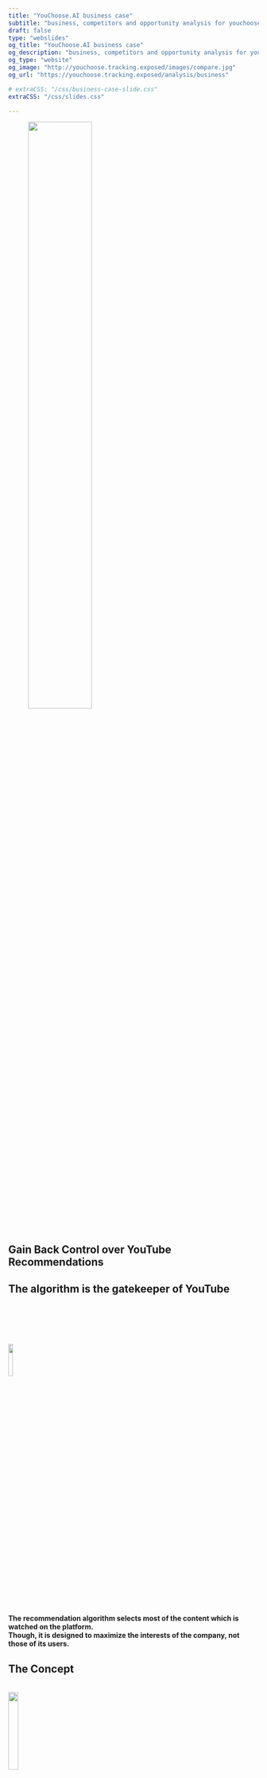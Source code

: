 ```yaml
---
title: "YouChoose.AI business case"
subtitle: "business, competitors and opportunity analysis for youchoose"
draft: false
type: "webslides"
og_title: "YouChoose.AI business case"
og_description: "business, competitors and opportunity analysis for youchoose"
og_type: "website"
og_image: "http://youchoose.tracking.exposed/images/compare.jpg" 
og_url: "https://youchoose.tracking.exposed/analysis/business"

# extraCSS: "/css/business-case-slide.css"
extraCSS: "/css/slides.css"

---
```


<section>
 <span class=background style="background-image:url('/images/slides/smoke.jpeg')"></span>
 <div class="wrap aligncenter">
   <figure class="">
    <img class="svg" style="width:55%; padding-bottom: 5rem;"  src="/images/slides/header-logo-youchoose.svg" ></img>
   </figure >
  <h2 class="aligncenter subtitle">Gain Back Control over YouTube Recommendations</h2>
 </div>
</section>

<section >
  <span class="background"></span>
  <div class="wrap">
    <h1 class="bold">
     The algorithm is the gatekeeper of YouTube
    </h1>
    <img style="width:13%; padding-top: 5rem;" class="aligncenter" src="/images/slides/recommender_icon3.svg">
        <h4 class="aligncenter"><br>
          The recommendation algorithm selects most of the content which is watched on the platform.<br> 
          Though, it is designed to maximize the <b>interests of the company</b>, not those of its users.</h4>
  </div>
</section>

<section>
 <span class=background style="background-image:url('/images/slides/smoke.jpeg')"></span>
  <div class="wrap aligncenter">
    <h1 class="secondary fadeIn bold">The Concept</h1> 
    <br>
  <div class="grid vertical-align">
    <div class="column">
      <img class="zoomIn aligncenter slow" style="width:20%; padding-bottom: 1rem;" src="/images/slides/contentcreators.svg">
      <h2 class="aligncenter secondary bold">Content Creators</h2>
      <h4 class="aligncenter">choose recommendations on their own videos</h4>
    </div>
    <div class="column">
      <img class="zoomIn aligncenter slow" style="width:30%; padding-bottom: 1rem;" src="/images/slides/users.svg">
      <h2 class="aligncenter secondary bold">Users</h2>
      <h4 class="aligncenter">choose among different recommendation models</h4>
    </div>
  </div>
  <br><br>
  <h2 class="grey" style="padding-top: 6rem;"><b>YouChoose gives you back control over recommendations, so they fit <em>your</em> best interest</b></h2>
</div>
</section>

<section>
  <div class="wrap aligncenter">
    <h1 class="secondary bold"><b>
     It only takes a browser extension <br>
    </b></h1>
    <div class="grid vertical-align">
      <div class="column">
        <figure >
          <img style="width:20%; padding-top: 5rem;"  src="/images/slides/firefox.png" ></img>
        </figure>
      </div>
      <div class="column">
        <figure class="">
          <img style="width:50%; padding-top: 5rem;"  src="/images/slides/extension_icon.png" ></img>
        </figure>
      </div>
      <div class="column">
        <figure >
          <img style="width:20%; padding-top: 5rem; padding-right: 0.1rem;"  src="/images/slides/chrome.png" ></img>
        </figure>
      </div>
    </div>
    <h4 style="padding-top: 10rem;">
      Because of its colossal network effect,<br> it is extremely hard to entice users to move from YouTube to another service.<br><br>
      </h4><h2 class="grey"><b>YouChoose is a light habit change</b>, <br>enhancing the user experience directly on YouTube.com
    </h2>
  </div>
</section>

<section>
 <span class=background style="background-image:url('/images/slides/smoke.jpeg')"></span>
   <div class="wrap">
    <h1 class="secondary bold">YouChoose overview</h1>
     <div class="grid vertical-align">
        <div class="column">
          <figure>
            <img class="svg" style="padding-top: 8rem;" src="/images/figma/user-UI-YT.png"></img>
          </figure>
        </div>
        <div class="column aligncenter">
          <h4>The familiar YouTube UI remains, and the <b class="secondary"> Deep Cherise</b> YouChoose navbar now provides users with additional recommendation options in the different tabs.
          </h4>
        </div>
      </div>
</section>

<section>
 <span class=background style="background-image:url('/images/slides/smoke.jpeg')"></span>
   <div class="wrap">
    <h1 class="secondary bold">YouChoose overview</h1>
     <div class="grid vertical-align">
        <div class="column">
          <figure>
            <img class="svg" style="padding-top: 8rem;" src="/images/figma/user-UI-CC.png"></img>
          </figure>
        </div>
        <div class="column aligncenter">
            <h4>The most important is the <b class="secondary">content creator tab</b>, which displays the recommendations provided by the YouTuber themselves.
            Who else could provide more relevant related content?</h4>
        </div>
      </div>
</section>

<section>
 <span class=background style="background-image:url('/images/slides/smoke.jpeg')"></span>
   <div class="wrap">
    <h1 class="secondary bold">YouChoose overview</h1>
     <div class="grid vertical-align">
        <div class="column">
        <h4 class="aligncenter ">To select and order these recommendations on their own videos, YouTubers can log in the YouChoose Studio.</h4>
        </div>
        <div class="column">
        <figure>
            <img class="svg" style="padding-top: 6rem;" src="/images/figma/reco-lab.png"></img>
        </figure>
        </div>
      </div>
</section>

<section>
 <span class=background style="background-image:url('/images/slides/smoke.jpeg')"></span>
   <div class="wrap">
    <h1 class="secondary bold">YouChoose overview</h1>
     <div class="grid vertical-align">
        <div class="column">
        <h4 class="aligncenter ">The studio also gives content creators access to <b class="secondary">unique analytics</b> on how YouTube's algorithm processes their content, 
  which are otherwise inaccessible.</h4>
        </div>
        <div class="column">
        <figure>
            <img class="svg" style="padding-top: 6rem;" src="/images/figma/analytics.png"></img>
        </figure>
        </div>
      </div>
</section>

<section>
  <div class="wrap aligncenter">
    <h1 class="secondary"><b> Problems solved for Content Creators</b> </h1> 
    <br><br>
    <h4 class="aligncenter grey" style="padding-bottom: 6rem;"> On YouTube, content creators are at the mercy of an <b>opaque AI,</b><br> which creates a growing frustration. </h4>
    <ul class="flexblock steps">
      <li> 
        <h4 class="aligncenter">Content Creators have no way to control <br>the recommendations promoted on their channel</h4>
        <img class="svg" style="width:5%; padding-top:2rem; padding-bottom:2rem;"  src="/images/slides/arrow.svg" ></img>
        <h4 class="aligncenter secondary"><b>YouChoose is a new way for Content Creators <br> to connect with their audience,<br> and to build referencing networks among them</b></h4>
      </li>
      <li> 
      <h4 class="aligncenter">Often, the AI links their videos to content <br> they don't associate with. They have no way to know</h4>
      <img class="svg" style="width:5%; padding-top:2rem; padding-bottom:2rem;"  src="/images/slides/arrow.svg" ></img>
      <h4 class="aligncenter secondary"><b>YouChoose enables Content Creators to analyse <br> what ads and recommendations <br> are shown on their content</b></h4>
      </li>
    </ul>
  </div>
</section>
<!-- 
</section><section>
   CC don't like the AI
-->

<section>
  <div class="wrap aligncenter">
    <h1 class="secondary"><b> Problems solved for Users</b> </h1> 
    <br><br>
    <h4 class="aligncenter grey" style="padding-bottom: 6rem;"> Users have their <b>attention monetized</b> by the YouTube algorithm. </h4>
    <ul class="flexblock steps">
      <li> 
        <h4 class="aligncenter">Users are often promoted clickbaity,<br> or attention-catching content tailored to their</h4>
        <img class="svg" style="width:5%; padding-top:2rem; padding-bottom:2rem;"  src="/images/slides/arrow.svg" ></img>
        <h4 class="aligncenter secondary"><b>Users can stay focus, and get the best recommendations <br>relevant to the topic they are exploring</b></b></h4>
      </li>
      <li> 
      <h4 class="aligncenter">Users end-up locked into the YouTube ecosystem,<br> no way to escape</h4>
      <img class="svg" style="width:5%; padding-top:2rem; padding-bottom:2rem;"  src="/images/slides/arrow.svg" ></img>
      <h4 class="aligncenter secondary"><b>YouChoose features content from <br>all around the web, not just youtube.com</b></h4>
      </li>
    </ul>
  </div>
</section>


<!-- 
</section><section>
  
  US don't like the AI

-->


<section>
  <div class="wrap aligncenter">
    <h1 class="secondary"><b> Problems solved for Regulators</b> </h1> 
    <br><br>
    <h4 class="aligncenter grey" style="padding-bottom: 6rem;"> Regulators are demanding more <b>AI transparency</b> and market competition. </h4>
    <ul class="flexblock steps">
      <li> 
        <h4 class="aligncenter">There are no ways to obtain data <br>to scrutinize the algorithm <br> and inform upcoming legislation</h4>
        <img class="svg" style="width:5%; padding-top:2rem; padding-bottom:2rem;"  src="/images/slides/arrow.svg" ></img>
        <h4 class="aligncenter secondary"><b>YouChoose lets users donate anonymised data <br>about the algorithm's behavior, <br>giving to the Content Creators the evidence about it</b></b></h4>
      </li>
      <li> 
      <h4 class="aligncenter">Current algorithmic monopolies prevent competition,<br> as with native apps before <br> the emergence of app-stores</h4>
      <img class="svg" style="width:5%; padding-top:2rem; padding-bottom:2rem;"  src="/images/slides/arrow.svg" ></img>
      <h4 class="aligncenter secondary"><b>YouChoose is the first algorithmic platform<br> enabling third party to offer <br>alternative recommendation systems</b></h4>
      </li>
    </ul>
  </div>
</section> 

<section>
<span class=background style="background-image:url('/images/slides/smoke.jpeg')"></span>
  <div class="wrap aligncenter"> <!--TODO-->
    <h1 class="fadeIn bold">Problem summary</h1>
    <div class="grid vertical-align">
      <div class="column">
          <h5 class="fadeIn" style="padding-top: 3rem;"><b class="secondary">YouTube users</b> have their attention monetized and pushed towards addictive consumption patterns.<h5>
        <br>
          <h5 class="fadeIn"><b class="secondary">Content creators</b> are at the mercy of an opaque AI which favors engagement over quality.<h5>
        <br>
          <h5 class="fadeIn"><b class="secondary">Regulators</b> are demanding more AI transparency and market competition.<h5>
        <br>
      </div>
      <div class="column">
          <h5 class="fadeIn">We believe that <b class="secondary">algorithmic platforms</b> will soon emerge, similar to how app stores offered alternatives to native applications.<h5>
        <br>
          <h5 class="fadeIn"> YouChoose is an early  <b class="secondary">attempt to end the era of algorithmic monopolies.</b><h5>
        <br>
         <h5 class="fadeIn"> A step toward a <b class="secondary">more open and decentralized internet</b> , with more user agency.<h5>
      </div>
    </div>
  </div>

</section><section>

 <span class=background style="background-image:url('/images/slides/smoke.jpeg')"></span>
  <div class="wrap  aligncenter">
    <h1 class="secondary fadeIn bold">Our approach</h1> 
    <br><br>
    <h4>To identify the best related content, rather than purely relying on AI,</br> <b>YouChoose leverages human expertise:</b> </h4>
    <br></br> <br></br>   
    <ul class="flexblock steps">
        <li>
          <h2 class="aligncenter secondary bold">01. Content creators </h2>
            <img class="" style="width:25%;"  src="/images/slides/done.svg" ><img>
          <h3 class="aligncenter">(main feature)</h3>
        </li>
        <li>
          <h2 class="aligncenter secondary bold">02. Third party algorithms</h2>
            <img class="" style="width:25%;"  src="/images/slides/tobedone.svg" ><img>
          <h3 class="aligncenter">(Tournesol.app)</h3>
        </li>
        <li>
          <h2 class="aligncenter secondary bold">03. Community curation </h2> 
            <img class="" style="width:25%;"  src="/images/slides/tobedone.svg" ><img>        
          <h3 class="aligncenter">(BlockChain)</h3>
        </li> 
        <li>
          <h2 class="aligncenter secondary bold">04. Existing online communities </h2>
            <img class="" style="width:25%;"  src="/images/slides/thinking.svg" ><img>        
          <h3 class="aligncenter">(Reddit / RSS feeds)</h3>
        </li>
      </ul>
  </div>

</section><section>

 <span class=background style="background-image:url('/images/slides/smoke.jpeg')"></span>
  <div class="wrap aligncenter">
    <h1 class="secondary fadeIn"><b>Unique Value Proposition for YouTube users </b></h1>
  <!--  <h4> <b>YouChoose leverages human expertise</b> to identify the best related content, </br>Rather than purely relying on AI</h4> -->   
    <ul class="flexblock features">
      <li> 
        <h3 class="aligncenter fadeIn"><b>Recommendations designed for users - not for profit.</b><br>See content from all around the web, not just YouTube. Strip out the irrevelant, clickbait and sensationalist recommendations.</h3>
      </li>
      <li> 
       <h3 class="aligncenter fadeIn"><b>Make a political statement.</b><br>Demand more agency over your internet experience, and the end of algorithmic monopolies. </h3>
      </li>
      <!-- <li>   
        <h3 class="aligncenter fadeIn">Liberate data for the public interest </h3> 
      <li> 
       <h3 class="aligncenter fadeIn">Seeing recommendations outside of YouTube, including wikipedia pages, articles or links to other platforms</h3>
      </li>
      </li>-->
      <li> 
       <h3 class="aligncenter fadeIn"><b>Super light habit change.</b><br>A simple extension which overrides recommendations directly on YouTube.com<br>You can still see the recommendations from YouTube's AI, but now, you have a choice.</h3>
      </li>
    </ul>
  </div>

</section><section>

 <span class=background style="background-image:url('/images/slides/smoke.jpeg')"></span>
  <div class="wrap">
    <h1 class="secondary fadeIn"><b>Unique Value Proposition for content creators </b></h1>
    <ul class="flexblock features">
      <li> 
       <h3 class="aligncenter fadeIn"><b>Your content, your choice.</b><br>Gain back control on the other videos your content promotes.</h3>
      </li>
      <li> 
       <h3 class="aligncenter fadeIn"><b>A new bound with your audience.</b><br>Guide your users to what you believe is most relevant, all over the web.</h3>
      </li>
      <!-- <li>   
       <h3 class="aligncenter fadeIn">Make a political statement, demanding more agency over your internet experience, and the end of algorithmic monopolies. Liberate data for the public interest</h3>
      </li>
      <li> 
       <h3 class="aligncenter fadeIn">Seeing recommendations outside of YouTube, including wikipedia pages, articles or links to other platforms</h3>
      </li>-->
      <li> 
       <h3 class="aligncenter fadeIn"><b>Gain unique insights about the algorithm.</b><br>Compare how your content is treated by YouTube. See the ads and recommendations associated with your videos.</h3>
      </li>
    </ul>
  </div>

</section><section>

 <span class=background style="background-image:url('/images/slides/smoke.jpeg')"></span>
  <div class="wrap  aligncenter">
    <h1 class="secondary fadeIn"><b>Future Developments:</b></br> Becoming the first Marketplace for Algorithms</h1>
  <br><br>
    <h4>Platforms currently have a monopoly on the algorithms that run on their systems.</h4>
    <h4>Similar to how app-stores broke the monopoly of native apps on smartphones, YouChoose is an early attempt to become the first algorithmic marketplace for third-party recommender systems.</h4>
 </div>

</section><section>

 <span class=background style="background-image:url('/images/slides/smoke.jpeg')"></span>
  <div class="wrap  aligncenter">
    <h1 class="secondary">Future Developments:
    <h2 class="secondary fadeIn bold"> Enable community curated recommendations</h3>
  <div class="grid">
    <div class="column">
      <h5>In order to enable every user to suggest recommendations, there needs to be incentive mechanisms to reward quality contributions, and safeguards to prevent spamming.</h5>
    </div>
    <div class="column">
      <img class="svg aligncenter" style="width:25%; "  src="/images/slides/arrowsx.svg" ></img>
      <h5><b>One approach is to use a cryptocurrency.</b></h5>
      <img class="svg aligncenter" style="width:25%; "  src="/images/slides/blockchain.svg" ></img>
    </div>
    <div class="column">
      <h5>Contributions require staking. When the contribution is mostly downvoted, the stake is lost, and redistributed to contributors whose recommendations have been upvoted. </h5>
    </div>
  </div>


<!--
</section><section>

  We sould add a slide about Tuornesol because we mentioned them earlyer 
  maybe also 1 about the reddit feeds?

  We can also list some other feature we will implement:
  - homepage recommendations
  - shadowban tester
  - links from videos' description
  - default recommendations for all the CC videos
  - ...
-->
</section><section>

 <span class=background style="background-image:url('/images/slides/smoke.jpeg')"></span>
 <div class="wrap aligncenter">
  <h1 class="aligncenter fadeIn bold">Competition</h1>
    <ul class="flexblock features">
      <li> 
        <h3 class="aligncenter fadeIn">Most implement a targeted UX improvement, such as 
          <a  href="https://chrome.google.com/webstore/detail/adblock-for-youtube/cmedhionkhpnakcndndgjdbohmhepckk" target=_blank>ad-blockers</a>,
          <a href="https://chrome.google.com/webstore/detail/color-changer-for-youtube/nbgajjpkheaedahobdmhgkomjkpnnhfn" target=_blank>UI modifications</a>,
          <a  href="https://chrome.google.com/webstore/detail/magic-actions-for-youtube/abjcfabbhafbcdfjoecdgepllmpfceif" target=_blank>additional player controlers</a>
        </h3>
      </li>
      <li> 
        <h3 class="aligncenter fadeIn">The only other actor with a similar intention of replacing YouTube recommendations is our partner 
          <a href="https://tournesol.app/" target=_blank>Tournesol.app</a> </h3>
      </li>
      <li> 
        <h3 class="aligncenter fadeIn"><b>Our real competitor is YouTube itself.</b> </br> They added some
          <a href="https://support.google.com/youtube/answer/6342839?hl=en&co=GENIE.Platform%3DAndroid"   target=_blank>customizability features</a> to their algorithm over the past year.</h3>
      </li>
      <li> 
        <h3 class="aligncenter fadeIn">Youtube might also attack us, by obfuscating their code to break our extension, removing it from the Google Store or through legal actions. We are accounting for these scenarios in our design and strategy.</br></h3>
      </li>
    </ul>
 </div>

</section><section>

<span class=background style="background-image:url('/images/slides/smoke.jpeg')"></span>
  <div class="wrap aligncenter">
   <h1 class="aligncenter fadeIn bold">Value Chain Positioning</h1>
   <h4 class="aligncenter bold"> YouTube: </h4> 
    <ul class="flexblock features">
      <li> 
        <h3 class="aligncenter fadeIn"><a href="https://www.eff.org/deeplinks/2019/10/adversarial-interoperability" target=_blank>Adversarial Interoperability</a>: we plug ourselves onto YouTube, without their approval </h3>
      </li>
      <li> 
        <h3 class="aligncenter fadeIn"> 
          <a href="https://www.cnbc.com/2020/12/18/google-antitrust-cases-in-us-and-europe-overview.html" target=_blank>Context of antitrust scrutiny</a>: we bet on the favourable legal and public opinion context to limit YouTube's aggressiveness </h3>
      </li>
    </ul>
   <h4 class="aligncenter fadeIn bold ">Content Creators: </h4>
    <ul class="flexblock features">
      <li> 
        <h3 class="aligncenter fadeIn">Essential to our growth strategy so they promote YouChoose directly to their audience
        </h3>
      </li>
      <li> 
        <h3 class="aligncenter fadeIn"> Content creators are like our first customers, who pay us with free advertisement 
        </h3>
      </li>
    </ul>
 </div>

</section><section>

 <span class=background style="background-image:url('/images/slides/smoke.jpeg')"></span>
    <div class="wrap aligncenter">
      <h1 class="fadeIn bold">Market Perspectives</h1>
      <h4 class="fadeIn"> <a href="https://www.oberlo.com/blog/youtube-statistics?utm_source=pocket_mylist" target=_blank>2.3 billions</a>  of YouTube users worldwide <h4>
      <br><br>
      <ul class="flexblock steps">
        <li>
          <h2 class="aligncenter secondary bold">01. Digitally literate users </h2>
          <h3 class="aligncenter">aware of the algorithm's power  and eager to customize it</h3>
        </li>
         <li>
          <h2 class="aligncenter secondary bold">02. Heavy YouTube users</h2>
          <h3 class="aligncenter"> who like to dig and browse content whit their Content Creators</h3>
        </li>
        <li>
          <h2 class="aligncenter secondary bold">03. Users frustrated</h2>
          <h3 class="aligncenter">by YouTube's discretionary power to curate content</h3>
        </li>
        <li>
          <h2 class="aligncenter secondary bold">04. Non-english users</h2>
          <h3 class="aligncenter">Recommendations are less relevant and less moderated</h3>
        </li>
      </ul>
    </div>

</section><section>

<span class=background style="background-image:url('/images/slides/smoke.jpeg')"></span>
  <div class="wrap aligncenter">
    <h1 class="fadeIn bold">Business Model</h1>
      <br>
  <div class="aligncenter column size-60">
    <h5>In its initial phase, YouChoose leverages its non-profit profile to sustain its development.
    It relies on:<br>
    - Public grants<br>
    - Private Foundations<br>
    - User donations
    </h5>
    <br>
    <h5 class="fadeIn">This model covers our cost forecasts for the next year.</h5><br><br>
    <h5 class="fadeIn">When the need comes and the market traction is sufficient, the model can <b class="secondary">shift to sponsored recommendations.</b></h5>
  </div>
  </div>


</section><section>
 <span class=background style="background-image:url('/images/slides/smoke.jpeg')"></span>
  <div class="wrap  aligncenter">
    <h2 class="secondary fadeIn bold">Sponsored Recommendations Model</h2>

  <div class="grid">
    <div class="column">
      <h4><b class="secondary">Selling Points</b></h4>
      <br>
      <h5><b>-Funnel traffic from YouTube,<br></b>
          and keep users onto the client's website.<br><br>
          <b>-Highly qualified audience,<br></b>
          already interested in client's content<br><br>
          <b>-<em>Native</em> ad format,<br></b>
          alike a standard YouTube recommendation<br></h5>
      <br>
      <h5> <b>→</b> Increased willingness to pay VS standard ads</h5>
    </div>
    <!--
    <div class="column">
      <img style="width:40%; padding-bottom: 1rem;" class="zoomIn aligncenter slow" src="/images/slides/custumer.svg">
    </div>
    -->
    <div class="column">
      <h4><b class="secondary">Customer Profiles</b></h4>
          <h5><b>YouTube Competitors</b> and video platforms</h5>
           <br><em>Netflix, TikTok, Reels, Dailymotion, Vimeo, Imago...</em></h5>
          <img style="width:15%" class="zoomIn aligncenter" src="/images/slides/custumer.svg">
          <h5><b>Media Outlets</b> with strong YouTube presence</h5>
           <br><em>Arte.tv, BBC, RedBull TV...</em></h5>
    </div>
  </div>
  </div>

</section><section>

<div>
  <h1 class ="bold">The Founders</h1>
</div>
  <div class="grid">
      <div class="column">
          <h2 class="aligncenter secondary bold">CEO</h2>
          <img style="width:40%; padding-bottom: 1rem;" class="aligncenter" src="/images/marc.jpeg">
          <h5><b>Marc Faddoul</b> is a transdisiplinary AI research.
          He worked on algorithmic design in academia (UC Berkeley), big tech (Facebook AI) and start-up environments (Bloom, Jalgos).
          His research has been featured in various media, including <em>the New York Times</em>, <em>le Monde</em>, and a <em>O'Reilly</em> book.
          Marc holds an engineering degree and MS in data science from Télécom Paris, and a MS in Information Management from UC Berkeley.</h5>
      </div>
      <div class="column">
          <h2 class="aligncenter secondary bold">CTO</h2>
          <img style="width:40%; padding-bottom: 1rem;" class="aligncenter" src="/images/claudio.jpeg">
          <h5><b>Claudio Agosti</b> is a senior technologist and self-taught developer.
          He has 20 years of experience developing free-software, including as a leading contributor to GlobalLeaks.
          He has been a pioneer of privacy activism, and is regularly invited to speak at major internet conferences.
          He is the founder of Tracking.Exposed, a free-software infrastructure to investigate major recommendation systems.</h5>
      </div>
  </div>
</section><section>

<div>
  <h1 class ="bold">The Core Team</h1>
</div>
  <div class="grid">
      <div class="column">
          <h4 class="aligncenter secondary bold">Lead Dev</h4>
          <img style="width:40%; padding-bottom: 1rem;" class="aligncenter" src="/images/andrea.jpg">
          <h5><b>Andrea Ascari</b> is an experienced full-stack developer, leading the extension developement.</h5>
      </div>
      <div class="column">
          <h4 class="aligncenter secondary bold">Product Manager</h4>
          <img style="width:40%; padding-bottom: 1rem;" class="aligncenter" src="/images/fmdj.jpeg">
          <h5><b>François-Marie de Jouvancel</b> is an experienced developer and product manager. He holds master degrees from Polytechnique and HEC.</h5>
      </div>
      <div class="column">
          <h4 class="aligncenter secondary bold">Designer</h4>
          <img style="width:40%; padding-bottom: 1rem;" class="aligncenter" src="/images/giulia.jpeg">
          <h5><b>Giulia Corona</b> is a communication designer and data analyst. She holds a Master from the university of Milan.</h5>
      </div>
      <div class="column">
          <h4 class="aligncenter secondary bold">User Research</h4>
          <img style="width:40%; padding-bottom: 1rem;" class="aligncenter" src="/images/salvo.jpeg">
          <h5><b>Salvatore Romano</b></b> holds a master degree in social psychology from the university of Padova.</h5>
      </div>
      </div>
  </div>
  <h5><b>Part-time contributors:</b></h5>
  <h5><b class="secondary">YouTuber Outreach</b><b> - Silvia </b> introduces the project to a community of YouTubers</h5>
  <h5><b class="secondary">Legal</b><b> - Alessandro Polidoro</b> provides legal advice and drafts the privacy policies.</h5>
</section><section>


<div>
  <h1 class ="bold">Our Advisors</h1>
</div>
  <div class="grid">
      <div class="column">
          <img style="width:40%; padding-bottom: 1rem;" class="aligncenter" src="/images/primavera.jpeg">
          <h5><b>Primavera de Filippi</b> is a technologist and legal scholar, researcher at the CNRS and Harvard Berkman Center. She oversees the governance and peer community.</h5>
      </div>
      <div class="column">
          <img style="width:40%; padding-bottom: 1rem;" class="aligncenter" src="/images/niloufar.jpeg">
          <h5><b>Niloufar Salehi</b>is an Assistant Professor at the School of Information at UC, Berkeley. She carries research in participatory design and human-centered AI.</h5>
      </div>
      <div class="column">
          <img style="width:40%; padding-bottom: 1rem;" class="aligncenter" src="/images/dyne.jpeg">
          <h5><b>Dyne </b>is a non-profit free software foundry with almost 20 years of expertise. Dyne is helping us through Ledger to implement cutting-edge privacy standards.</h5>
      </div>
      <div class="column">
          <img style="width:40%; padding-bottom: 1rem;" class="aligncenter" src="/images/blumorpho.jpeg">
          <h5><b>Bluemorpho</b> combines business, sectorial and technical expertise in deep tech. Bluemorpho advises us through Ledger to refine our market fit</h5>
      </div>
      </div>
  </div>
</section><section>


<div>
  <h1 class ="bold">The Team:</h1>
</div>

<div class="card-columns">

  {{< clickable-card
      text="Design - Giulia Corona is a communication designer and data analyst."
      picture="/images/giulia.jpeg" >}}


  {{< clickable-card
      text="Salvatore Romano is social psychologist, working on algorithmic analysis and user research."
      href="https://github.com/SalvatoreRomano1/About_Me"
      picture="/images/salvo.jpeg" >}}

  {{< clickable-card
      text="Primavera de Filippi is a blockchain expert, legal scholar and activist. She oversees the governance and peer community."
      href="https://en.wikipedia.org/wiki/Primavera_De_Filippi"
      picture="/images/primavera.jpeg" >}}

  {{< clickable-card
    text="Francois Marie de Jouvancel is a developer and product manager. He just joined the team and brings precious expertise!"
    href="https://fmdj.fr/"
    picture="/images/fmdj.jpeg" >}}

  {{< clickable-card
    text="Andrea Ascari is a full stack developer and activist. He develop YouChoose's tech ecosystem with Claudio."
    href="http://marcfaddoul.com/"
    picture="/images/andrea.jpg" >}}

</div>

</section><section>

 <span class=background style="background-image:url('/images/slides/smoke.jpeg')"></span>
 <div class="wrap aligncenter">
  <figure class="zoomIn ">
    <img class="svg" style="width:80%; padding-bottom: 5rem;"  src="/images/slides/timeline.png"></img>
  </figure>
  <h2 class="aligncenter ">Timeline for next few months</h2>
 </div>


</section><section>

 <span class=background style="background-image:url('/images/slides/smoke.jpeg')"></span>
 <div class="wrap aligncenter">
  <figure class="zoomIn ">
    <img class="svg" style="width:50%; padding-bottom: 5rem;"  src="/images/slides/budget.png"></img>
  </figure>
  <h4 class="aligncenter ">We have about 6 month of cash to keep maintaining and growing the project at cruise speed.</h4>
  <h4 class="aligncenter ">We have other grants in our radar to allow new major developements.</h4>
 </div>

</section>

<!--
## Who we are
YouChoose is a **not-for-profit project**, ran by a **transdisciplinary team** of experienced technologists:
**Marc Faddoul - Strategy and Outreach** <br>
Data Scientist and AI researcher | *UC Berkeley, ex-Facebook AI*
**Claudio Agosti - CTO** <br>
Privacy expert and open-source developer | *Founder of Tracking.Exposed*
**Primavera - Legal & Community Development** <br>
Legal Scholar and blockchain expert | *Harvard Berkman Center, CNRS*
**Salvatore Romano - UX Research** <br>
Social Psychologist | *University of Padova*
**Giulia Corona - Communication and UI**<br>
Communication Designer | *University of Milano*
**Andrea Ascari - Full-stack developer**<br>
Communication Designer | *University of Milano*
-->

<script>
  removeHeaderFooter(1500)

  $(document).ready(function() {
      let visibleFooter = false;
      /* if the mouse goes out, for four second leave the bar */
      $(document).mouseleave(function() {
        $('header').fadeIn(300);
        window.setTimeout(function() {
          $('header').fadeOut(300);
        }, 4000);
      });
      $("#final-slide").on('mousemove', function() {
        visibileFooter = !visibleFooter && restoreHeaderFooter(800);
      });
    }
  );
</script> -->